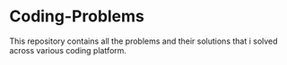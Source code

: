 # Coding-Problems
This repository contains all the problems and their solutions that i solved across various coding platform.
